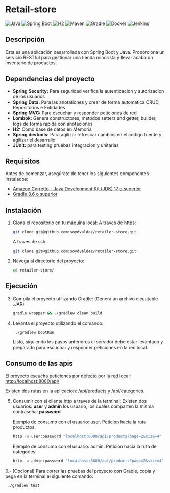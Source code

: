 # Retail-store

![Java](https://img.shields.io/badge/Java-ED8B00?style=for-the-badge&logo=java&logoColor=white)
![Spring Boot](https://img.shields.io/badge/Spring_Boot-6DB33F?style=for-the-badge&logo=spring-boot&logoColor=white)
![H2](https://img.shields.io/badge/H2-003545?style=for-the-badge&logo=h2&logoColor=white)
![Maven](https://img.shields.io/badge/Maven-C71A36?style=for-the-badge&logo=apache-maven&logoColor=white)
![Gradle](https://img.shields.io/badge/Gradle-02303A?style=for-the-badge&logo=gradle&logoColor=white)
![Docker](https://img.shields.io/badge/Docker-2496ED?style=for-the-badge&logo=docker&logoColor=white)
![Jenkins](https://img.shields.io/badge/Jenkins-D24939?style=for-the-badge&logo=jenkins&logoColor=white)

## Descripción

Esta es una aplicación desarrollada con Spring Boot y Java. Proporciona un servicio RESTful para gestionar una tienda minorista y llevar acabo un inventario de productos.

## Dependencias del proyecto

- **Spring Security:** Para seguridad verifica la autenticacion y autorizacion de los usuarios
- **Spring Data:** Para las anotationes y crear de forma automatica CRUD, Repositorios e Entidades
- **Spring MVC:** Para escuchar y responder peticiones de red
- **Lombok:** Genera constructores, metodos setters and getter, builder, logs de forma rapida con anotaciones
- **H2:** Como base de datos en Memoria
- **Spring devtools:** Para agilizar refrescar cambios en el codigo fuente y agilizar el desarrallo
- **JUnit:** para testing pruebas integracion y unitarias

## Requisitos

Antes de comenzar, asegúrate de tener los siguientes componentes instalados:

- [Amazon Corretto - Java Development Kit (JDK) 17 o superior](https://docs.aws.amazon.com/corretto/latest/corretto-17-ug/downloads-list.html)
- [Gradle 8.6 o superior](https://gradle.org/install/)

## Instalación

1. Clona el repositorio en tu máquina local:
   A traves de https:

   ```sh
   git clone git@github.com:soydvaldez/retailer-store.git
   ```

   A traves de ssh:

   ```sh
   git clone git@github.com:soydvaldez/retailer-store.git
   ```

2. Navega al directorio del proyecto:
   ```sh retailer-store/
   cd retailer-store/
   ```

## Ejecución

3. Compila el proyecto utilizando Gradle: (Genera un archivo ejecutable .JAR)

   ```sh
   gradle wrapper && ./gradlew clean build
   ```

4. Levanta el proyecto utilizando el comando:
   ```sh
    ./gradlew bootRun
   ```
   Listo, siguiendo los pasos anteriores el servidor debe estar levantado y preparado para escuchar y responder peticiones en la red local.

## Consumo de las apis

El proyecto escucha peticiones por defecto por la red local: [http://localhost:8080/api/](http://localhost:8080/)

Existen dos rutas en la aplicacion: /api/products y /api/categories.

5. Consumir con el cliente http a traves de la terminal:
   Existen dos usuarios: **user** y **admin** los usuario, los cuales comparten la misma contraseña: **password**

   Ejemplo de consumo con el usuario: user.
   Peticion hacia la ruta productos:

   ```sh
   http -a user:password "localhost:8080/api/products?page=2&size=4"
   ```

   Ejemplo de consumo con el usuario: admin.
   Peticion hacia la ruta de categories:

   ```sh
   http -a admin:password "localhost:8080/api/products?page=2&size=4"
   ```

6.- (Opcional) Para correr las pruebas del proyecto con Gradle, copia y pega en la terminal el siguiente comando:

```sh
 ./gradlew test
```
